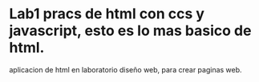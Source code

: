 # Lab1  pracs de html con ccs y  javascript, esto es lo mas basico de html.
aplicacion de html en laboratorio diseño web, para crear paginas web.
